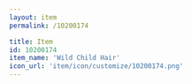```yaml
---
layout: item
permalink: /10200174

title: Item
id: 10200174
item_name: 'Wild Child Hair'
icon_url: 'item/icon/customize/10200174.png'
---
```

